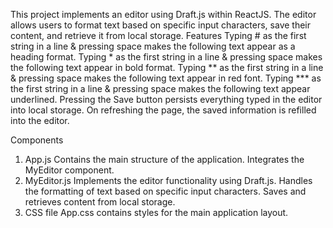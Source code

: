 This project implements an editor using Draft.js within ReactJS. The editor allows users to format text based on specific input characters, save their content, and retrieve it from local storage.
Features
Typing # as the first string in a line & pressing space makes the following text appear as a heading format.
Typing * as the first string in a line & pressing space makes the following text appear in bold format.
Typing ** as the first string in a line & pressing space makes the following text appear in red font.
Typing *** as the first string in a line & pressing space makes the following text appear underlined.
Pressing the Save button persists everything typed in the editor into local storage.
On refreshing the page, the saved information is refilled into the editor.

Components
1) App.js
Contains the main structure of the application.
Integrates the MyEditor component.
2) MyEditor.js
Implements the editor functionality using Draft.js.
Handles the formatting of text based on specific input characters.
Saves and retrieves content from local storage.
3) CSS file
App.css contains styles for the main application layout.

